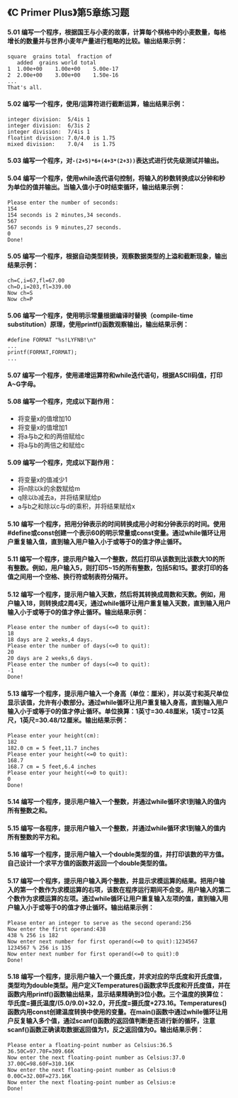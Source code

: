 ## 《C Primer Plus》第5章练习题

#### 5.01 编写一个程序，根据国王与小麦的故事，计算每个棋格中的小麦数量，每格增长的数量并与世界小麦年产量进行粗略的比较。输出结果示例：

```
square  grains total  fraction of
   added  grains world total
1  1.00e+00    1.00e+00    5.00e-17
2  2.00e+00    3.00e+00    1.50e-16
...
That's all.
```

#### 5.02 编写一个程序，使用/运算符进行截断运算，输出结果示例：

```
integer division:  5/4is 1
integer division:  6/3is 2
integer division:  7/4is 1
floatint division: 7.0/4.0 is 1.75
mixed division:    7.0/4   is 1.75
```

#### 5.03 编写一个程序，对`-(2+5)*6+(4+3*(2+3))`表达式进行优先级测试并输出。

#### 5.04 编写一个程序，使用while迭代语句控制，将输入的秒数转换成以分钟和秒为单位的值并输出。当输入值小于0时结束循环，输出结果示例：

```
Please enter the number of seconds:
154
154 seconds is 2 minutes,34 seconds.
567
567 seconds is 9 minutes,27 seconds.
0
Done!
```

#### 5.05 编写一个程序，根据自动类型转换，观察数据类型的上溢和截断现象，输出结果示例：

```
ch=C,i=67,fl=67.00
ch=D,i=203,fl=339.00
Now ch=S
Now ch=P
```

#### 5.06 编写一个程序，使用明示常量根据编译时替换（compile-time substitution）原理，使用printf()函数观察输出，输出结果示例：

```
#define FORMAT "%s!LYFNB!\n"
...
printf(FORMAT,FORMAT);
...
```

#### 5.07 编写一个程序，使用递增运算符和while迭代语句，根据ASCII码值，打印A~G字母。

#### 5.08 编写一个程序，完成以下副作用：
+ 将变量x的值增加10
+ 将变量x的值增加1
+ 将a与b之和的两倍赋给c
+ 将a与b的两倍之和赋给c

#### 5.09 编写一个程序，完成以下副作用：
+ 将变量x的值减少1
+ 将n除以k的余数赋给m
+ q除以b减去a，并将结果赋给p
+ a与b之和除以c与d的乘积，并将结果赋给x

#### 5.10 编写一个程序，把用分钟表示的时间转换成用小时和分钟表示的时间。使用#define或const创建一个表示60的明示常量或const变量。通过while循环让用户重复输入值，直到输入用户输入小于或等于0的值才停止循环。

#### 5.11 编写一个程序，提示用户输入一个整数，然后打印从该数到比该数大10的所有整数。例如，用户输入5，则打印5~15的所有整数，包括5和15。要求打印的各值之间用一个空格、换行符或制表符分隔开。

#### 5.12 编写一个程序，提示用户输入天数，然后将其转换成周数和天数。例如，用户输入18，则转换成2周4天，通过while循环让用户重复输入天数，直到输入用户输入小于或等于0的值才停止循环。输出结果示例：

```
Please enter the number of days(<=0 to quit):
18
18 days are 2 weeks,4 days.
Please enter the number of days(<=0 to quit):
20
20 days are 2 weeks,6 days.
Please enter the number of days(<=0 to quit):
-1
Done!
```

#### 5.13 编写一个程序，提示用户输入一个身高（单位：厘米），并以英寸和英尺单位显示该值，允许有小数部分。通过while循环让用户重复输入身高，直到输入用户输入小于或等于0的值才停止循环。单位换算：1英寸=30.48厘米，1英寸=12英尺，1英尺=30.48/12厘米。输出结果示例：

```
Please enter your height(cm):
182
182.0 cm = 5 feet,11.7 inches
Please enter your height(<=0 to quit):
168.7
168.7 cm = 5 feet,6.4 inches
Please enter your height(<=0 to quit):
0
Done!
```

#### 5.14 编写一个程序，提示用户输入一个整数，并通过while循环求1到输入的值内所有整数之和。

#### 5.15 编写一各程序，提示用户输入一个整数，并通过while循环求1到输入的值内所有整数的平方和。

#### 5.16 编写一个程序，提示用户输入一个double类型的值，并打印该数的平方值。自己设计一个求平方值的函数并返回一个double类型的值。

#### 5.17 编写一个程序，提示用户输入两个整数，并显示求模运算的结果。把用户输入的第一个数作为求模运算的右项，该数在程序运行期间不会变。用户输入的第二个数作为求模运算的左项。通过while循环让用户重复输入左项的值，直到输入用户输入小于或等于0的值才停止循环。输出结果示例：

```
Please enter an integer to serve as the second operand:256
Now enter the first operand:438
438 % 256 is 182
Now enter next number for first operand(<=0 to quit):1234567
1234567 % 256 is 135
Now enter next number for first operand(<=0 to quit):0
Done!
```

#### 5.18 编写一个程序，提示用户输入一个摄氏度，并求对应的华氏度和开氏度值，类型均为double类型。用户定义Temperatures()函数求华氏度和开氏度值，并在函数内用printf()函数输出结果，显示结果精确到3位小数。三个温度的换算位：华氏度=摄氏温度/(5.0/9.0)+32.0，开氏度=摄氏度+273.16。Temperatures()函数内用const创建温度转换中使用的变量。在main()函数中通过while循环让用户反复输入多个值，通过scanf()函数的返回值判断是否进行新的循环，注意scanf()函数正确读取数据返回值为1，反之返回值为0。输出结果示例：

```
Please enter a floating-point number as Celsius:36.5
36.50C=97.70F=309.66K
Now enter the next floating-point number as Celsius:37.0
37.00C=98.60F=310.16K
Now enter the next floating-point number as Celsius:0
0.00C=32.00F=273.16K
Now enter the next floating-point number as Celsius:e
Done!
```